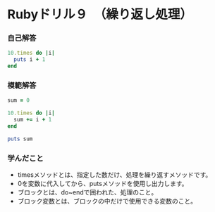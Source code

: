 # Rubyドリル９　（繰り返し処理）
### 自己解答
```ruby
10.times do |i|
  puts i + 1
end
```

### 模範解答
```ruby
sum = 0

10.times do |i|
  sum += i + 1
end

puts sum
```

### 学んだこと
- timesメソッドとは、指定した数だけ、処理を繰り返すメソッドです。
- 0を変数に代入してから、putsメソッドを使用し出力します。
- ブロックとは、do~endで囲われた、処理のこと。
- ブロック変数とは、ブロックの中だけで使用できる変数のこと。
